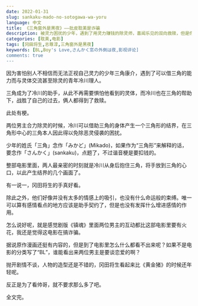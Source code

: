 ```yaml
---
date: 2022-01-31
slug: sankaku-mado-no-sotogawa-wa-yoru
language: 中文
title: 《三角窗外是黑夜》——批皮耽美是诈骗
description: 被灵力困扰的少年，遇到了用灵力赚钱的除灵师，喜闻乐见的双向救赎，但是你要说这是BL电影，那只能是在诈骗了。
categories: [耽美,电影]
tags: [冈田将生,志尊淳,三角窗外是黑夜]
keywords: [BL,Boy's Love,さんかく窓の外側は夜,影视评论]
comments: true
---
```


因为害怕别人不相信而无法正视自己灵力的少年三角康介，遇到了可以借三角的能力而与灵体交流甚至除灵的青年冷川理人。

三角成为了冷川的助手，从此不再需要惧怕他看到的灵体，而冷川也在三角的帮助下，战胜了自己的过去，俩人都得到了救赎。

此处有梗。

两位男主合力除灵的时候，冷川可以借助三角的身体产生一个三角形的结界，在三角形中心的三角本人因此得以免除恶灵侵袭的困扰。

少年的姓氏「三角」念作「みかど」(Mikado)，如果作为“三角形”来解释的话，要念作「さんかく」(sankaku)，点题了，不过谐音梗是要扣钱的。

整部电影里面，两人最亲密的时刻就是冷川从身后抱住三角，将手放到三角的心口，以此产生结界的几个画面了。

有一说一，冈田将生的手真好看。

除此之外，他们好像并没有太多的情感上的吸引，也没有什么命运般的束缚。唯一可以算有感情看点的地方应该是助手契约了，但是也没有发挥什么增进感情的作用。

怎么说好呢，就是感觉剧版《镇魂》里面两位男主的互动都比这部电影里要有火花，我还是觉得这电影在搞诈骗。

据说原作漫画还挺有内容的，但是到了电影里怎么什么都看不出来呢？如果不是电影的分类写了“BL”，谁能看出来两位男主是要谈恋爱的啊？

抛开剧情不谈，人物的造型还是不错的，冈田将生看起来比《黄金猪》的时候还年轻呢。

反正是为了看帅哥，就不要求那么多了吧。

全文完。
